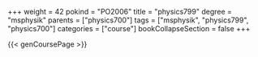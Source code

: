 +++
weight = 42
pokind = "PO2006"
title = "physics799"
degree = "msphysik"
parents = ["physics700"]
tags = ["msphysik", "physics799", "physics700"]
categories = ["course"]
bookCollapseSection = false
+++

{{< genCoursePage >}}
